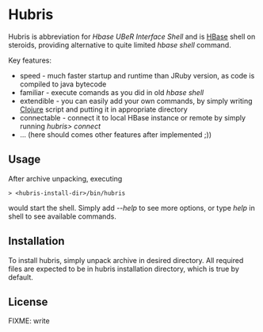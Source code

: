 # Hubris

Hubris is abbreviation for _Hbase UBeR Interface Shell_ and is [HBase](http://hbase.org) shell
on steroids, providing alternative to quite limited _hbase shell_ command.

Key features:
* speed - much faster startup and runtime than JRuby version, as code is compiled to java bytecode
* familiar - execute comands as you did in old _hbase shell_
* extendible - you can easily add your own commands, by simply writing [Clojure](http://clojure.org) script and putting it in appropriate directory
* connectable - connect it to local HBase instance or remote by simply running _hubris> connect <host>_
* ... (here should comes other features after implemented ;))

## Usage

After archive unpacking, executing

    > <hubris-install-dir>/bin/hubris

would start the shell. Simply add _--help_ to see more options, or type _help_ in shell
to see available commands.

## Installation

To install hubris, simply unpack archive in desired directory. All required files are expected
to be in hubris installation directory, which is true by default.

## License

FIXME: write

